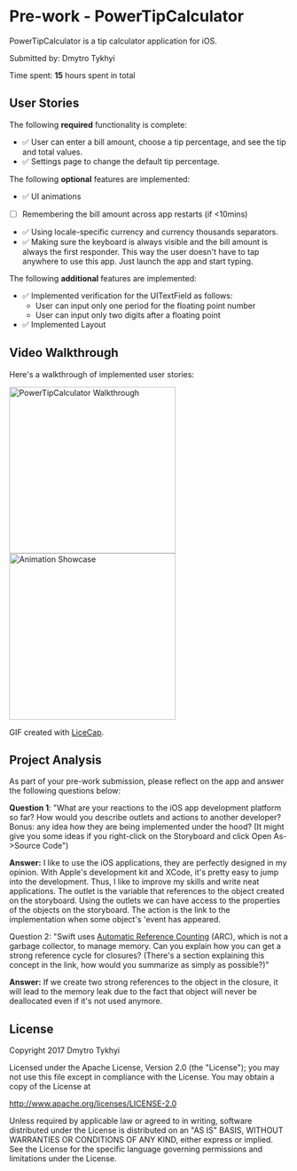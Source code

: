 # Pre-work - PowerTipCalculator

PowerTipCalculator is a tip calculator application for iOS.

Submitted by: Dmytro Tykhyi

Time spent: **15** hours spent in total

## User Stories

The following **required** functionality is complete:

* ✅ User can enter a bill amount, choose a tip percentage, and see the tip and total values.
* ✅ Settings page to change the default tip percentage.

The following **optional** features are implemented:
* ✅ UI animations
* [ ] Remembering the bill amount across app restarts (if <10mins)
* ✅ Using locale-specific currency and currency thousands separators.
* ✅ Making sure the keyboard is always visible and the bill amount is always the first responder. This way the user doesn't have to tap anywhere to use this app. Just launch the app and start typing.

The following **additional** features are implemented:

- ✅ Implemented verification for the UITextField as follows:
  - User can input only one period for the floating point number
  - User can input only two digits after a floating point
- ✅ Implemented Layout

## Video Walkthrough 

Here's a walkthrough of implemented user stories:

<img src='http://i.imgur.com/bXfN4H8.gif' title='PowerTipCalculator Walkthrough' width='300' alt='PowerTipCalculator Walkthrough' />
<img src='http://i.imgur.com/l9mmn8T.gif' title='Animation Showcase' width='300' alt='Animation Showcase' />

GIF created with [LiceCap](http://www.cockos.com/licecap/).

## Project Analysis

As part of your pre-work submission, please reflect on the app and answer the following questions below:

**Question 1**: "What are your reactions to the iOS app development platform so far? How would you describe outlets and actions to another developer? Bonus: any idea how they are being implemented under the hood? (It might give you some ideas if you right-click on the Storyboard and click Open As->Source Code")

**Answer:** I like to use the iOS applications, they are perfectly designed in my opinion. With Apple's development kit and XCode, it's pretty easy to jump into the development. Thus, I like to improve my skills and write neat applications. The outlet is the variable that references to the object created on the storyboard. Using the outlets we can have access to the properties of the objects on the storyboard. The action is the link to the implementation when some object's 'event has appeared. 

Question 2: "Swift uses [Automatic Reference Counting](https://developer.apple.com/library/content/documentation/Swift/Conceptual/Swift_Programming_Language/AutomaticReferenceCounting.html#//apple_ref/doc/uid/TP40014097-CH20-ID49) (ARC), which is not a garbage collector, to manage memory. Can you explain how you can get a strong reference cycle for closures? (There's a section explaining this concept in the link, how would you summarize as simply as possible?)"

**Answer:** If we create two strong references to the object in the closure, it will lead to the memory leak due to the fact that object will never be deallocated even if it's not used anymore. 


## License

  Copyright 2017 Dmytro Tykhyi

  Licensed under the Apache License, Version 2.0 (the "License");
  you may not use this file except in compliance with the License.
  You may obtain a copy of the License at

  http://www.apache.org/licenses/LICENSE-2.0

  Unless required by applicable law or agreed to in writing, software
  distributed under the License is distributed on an "AS IS" BASIS,
  WITHOUT WARRANTIES OR CONDITIONS OF ANY KIND, either express or implied.
  See the License for the specific language governing permissions and
  limitations under the License.
